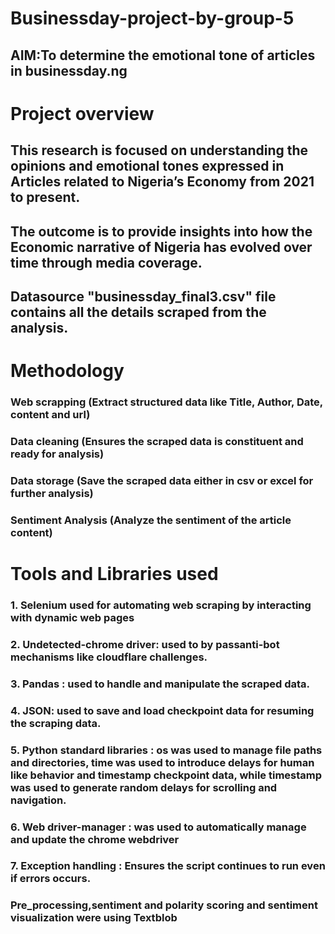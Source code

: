 # Businessday-project-by-group-5
## AIM:To determine the emotional tone of articles in businessday.ng
# Project overview 
## This research is focused on understanding the opinions and emotional tones expressed in Articles related to Nigeria’s Economy from 2021 to present.
## The outcome is to provide insights into how the Economic narrative of Nigeria has evolved over time through media coverage.
## Datasource "businessday_final3.csv" file contains all the details scraped from the analysis.
# Methodology
### Web scrapping (Extract structured data like Title, Author, Date, content and url)
### Data cleaning (Ensures the scraped data is constituent and ready for analysis)
### Data storage (Save the scraped data either in csv or excel for further analysis)
### Sentiment Analysis (Analyze the sentiment of the article content)
# Tools and Libraries used
### 1.	Selenium used for automating web scraping by interacting with dynamic web pages
### 2.	Undetected-chrome driver: used to by passanti-bot mechanisms like cloudflare challenges.
### 3.	Pandas  : used to handle and manipulate the scraped data.
### 4.	JSON:  used to save and load checkpoint data for resuming the scraping data.
### 5.	Python standard libraries  : os was used to manage file paths and directories, time was used to introduce delays for human like behavior and timestamp checkpoint data, while timestamp was used to generate random delays for scrolling and navigation.
### 6.	Web driver-manager : was used to automatically manage and update the chrome webdriver
### 7.	Exception handling : Ensures the script continues to run even if errors occurs.
### Pre_processing,sentiment and polarity scoring and sentiment visualization were using Textblob
